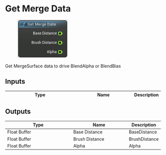 # Get Merge Data

<div align="left" data-full-width="false">

<figure><img src="Get_Merge_Data.png" alt=""><figcaption></figcaption></figure>

</div>

Get MergeSurface data to drive BlendAlpha or BlendBias

## Inputs

<table>
<thead><tr><th width="250">Type</th><th width="200">Name</th><th>Description</th></tr></thead>
<tbody>
</tbody>
</table>

## Outputs

<table>
<thead><tr><th width="250">Type</th><th width="200">Name</th><th>Description</th></tr></thead>
<tbody>
<tr><td>Float Buffer</td><td>Base Distance</td><td>BaseDistance</td></tr>
<tr><td>Float Buffer</td><td>Brush Distance</td><td>BrushDistance</td></tr>
<tr><td>Float Buffer</td><td>Alpha</td><td>Alpha</td></tr>
</tbody>
</table>